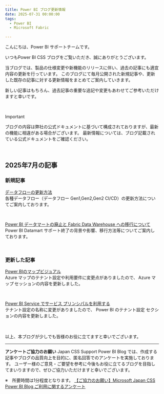 ```yaml
---
title: Power BI ブログ更新情報
date: 2025-07-31 00:00:00 
tags:
  - Power BI
  - Microsoft Fabric
  
---
```

こんにちは、Power BI サポートチームです。


いつもPower BI CSS ブログをご覧いただき、誠にありがとうございます。

当ブログでは、製品の仕様変更や新機能のリリースに伴い、過去の記事にも適宜内容の更新を行っています。
このブログにて毎月公開された新規記事や、更新した既存の記事に対する更新情報をまとめてご案内していきます。

新しい記事はもちろん、過去記事の重要な追記や変更もあわせてご参考いただけますと幸いです。

<!-- more -->　

> [!IMPORTANT]  
> ブログの内容は弊社の公式ドキュメントに基づいて構成されておりますが、最新の機能に相違がある場合がございます。
> 最新情報については、ブログ記載されている公式ドキュメントをご確認ください。


</br>

## 2025年7月の記事

### 新規記事
[データフローの更新方法](https://jpbap-sqlbi.github.io/blog/powerbi/pbi_dataflow_refresh/)<br>
各種データフロー（データフロー Gen1,Gen2,Gen2 CI/CD）の更新方法についてご案内しております。

</br>

[Power BI データマートの廃止と Fabric Data Warehouse への移行について](https://jpbap-sqlbi.github.io/blog/powerbi/pbi_datamart_retirement/)</br>
Power BI Datamart サポート終了の背景や影響、移行方法等についてご案内しております。

</br>

### 更新した記事
[Power BIのマップビジュアル](https://jpbap-sqlbi.github.io/blog/powerbi/pbi_map_visual/)</br>
Azure マップのテナント設定や利用要件に変更点がありましたので、 Azure マップ セッションの内容を更新しました。 

</br>

[Power BI Service でサービス プリンシパルを利用する](https://jpbap-sqlbi.github.io/blog/powerbi/ServicePrincipal/)</br>
テナント設定の名称に変更がありましたので、 Power BI のテナント設定 セクションの内容を更新しました。

</br>
</br>
以上、本ブログが少しでも皆様のお役に立てますと幸いでございます。

---

**アンケートご協力のお願い**
Japan CSS Support Power BI Blog では、作成する記事やブログの品質向上を目的に、匿名回答でのアンケートを実施しております。
ユーザー様のご意見・ご要望を参考に今後もお役に立てるブログを目指してまいりますので、ぜひご協力いただけますと幸いでございます。 

※　所要時間は1分程度となります。
[【ご協力のお願い】Microsoft Japan CSS Power BI Blog ご利用に関するアンケート](https://jpbap-sqlbi.github.io/blog/powerbi/pbi_blogsurvey2022/)